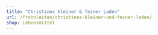 ```yaml
---
title: "Christines kleiner & feiner Laden"
url: /frohnleiten/christines-kleiner-und-feiner-laden/
shop: Lebensmittel
---
```

